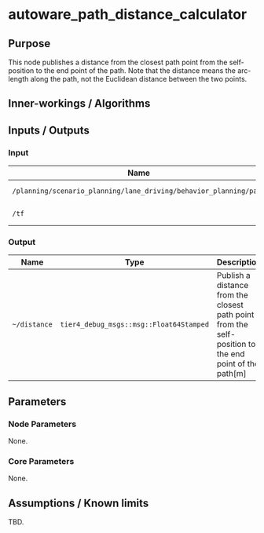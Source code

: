 # autoware_path_distance_calculator

## Purpose

This node publishes a distance from the closest path point from the self-position to the end point of the path.
Note that the distance means the arc-length along the path, not the Euclidean distance between the two points.

## Inner-workings / Algorithms

## Inputs / Outputs

### Input

| Name                                                              | Type                                | Description    |
| ----------------------------------------------------------------- | ----------------------------------- | -------------- |
| `/planning/scenario_planning/lane_driving/behavior_planning/path` | `autoware_planning_msgs::msg::Path` | Reference path |
| `/tf`                                                             | `tf2_msgs/TFMessage`                | TF (self-pose) |

### Output

| Name         | Type                                    | Description                                                                                           |
| ------------ | --------------------------------------- | ----------------------------------------------------------------------------------------------------- |
| `~/distance` | `tier4_debug_msgs::msg::Float64Stamped` | Publish a distance from the closest path point from the self-position to the end point of the path[m] |

## Parameters

### Node Parameters

None.

### Core Parameters

None.

## Assumptions / Known limits

TBD.
